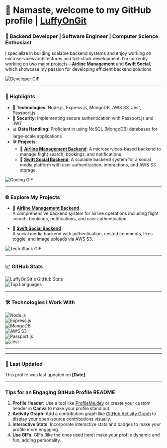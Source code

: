 # 🙏 Namaste, welcome to my GitHub profile | [LuffyOnGit](https://github.com/LuffyOnGit)

### 🚀 Backend Developer | Software Engineer | Computer Science Enthusiast  
I specialize in building scalable backend systems and enjoy working on microservices architectures and full-stack development. I’m currently working on two major projects—**Airline Management** and **Swift Social**, which showcase my passion for developing efficient backend solutions.

![Developer GIF](https://media.giphy.com/media/du3J3cXyzhj75IOgvA/giphy.gif)

---

### 🌟 Highlights

- 🔧 **Technologies**: Node.js, Express.js, MongoDB, AWS S3, Jest, Passport.js
- 🔐 **Security**: Implementing secure authentication with Passport.js and JWT
- 📊 **Data Handling**: Proficient in using NoSQL (MongoDB) databases for large-scale applications
- 🛠 **Projects**:
  - 🛫 **[Airline Management Backend](https://github.com/LuffyOnGit/Backend-of-Airline-Management)**: A microservices-based backend to manage flight search, bookings, and notifications.
  - 📱 **[Swift Social Backend](https://github.com/LuffyOnGit/Swift-Social)**: A scalable backend system for a social media platform with user authentication, interactions, and AWS S3 storage.

![Coding GIF](https://media.giphy.com/media/Ll22OhMLAlVDb8UQWe/giphy.gif)

---

### 🌐 Explore My Projects

- 🛫 **[Airline Management Backend](https://github.com/LuffyOnGit/Backend-of-Airline-Management)**  
  A comprehensive backend system for airline operations including flight search, bookings, notifications, and user authentication.

- 💬 **[Swift Social Backend](https://github.com/LuffyOnGit/Swift-Social)**  
  A social media backend with authentication, nested comments, likes toggle, and image uploads via AWS S3.

![Tech Stack GIF](https://media.giphy.com/media/WUlplcMpOCEmTGBtBW/giphy.gif)

---

### 📈 GitHub Stats

![LuffyOnGit's GitHub Stats](https://github-readme-stats.vercel.app/api?username=LuffyOnGit&show_icons=true&theme=radical)  
![Top Languages](https://github-readme-stats.vercel.app/api/top-langs/?username=LuffyOnGit&layout=compact&theme=radical)

---

### 🛠 Technologies I Work With

![Node.js](https://img.shields.io/badge/Node.js-339933?style=for-the-badge&logo=nodedotjs&logoColor=white)  
![Express.js](https://img.shields.io/badge/Express.js-000000?style=for-the-badge&logo=express&logoColor=white)  
![MongoDB](https://img.shields.io/badge/MongoDB-4EA94B?style=for-the-badge&logo=mongodb&logoColor=white)  
![AWS S3](https://img.shields.io/badge/AWS_S3-FF9900?style=for-the-badge&logo=amazons3&logoColor=white)  
![Passport.js](https://img.shields.io/badge/Passport.js-34E27A?style=for-the-badge&logo=passport&logoColor=white)  
![Jest](https://img.shields.io/badge/Jest-C21325?style=for-the-badge&logo=jest&logoColor=white)

---


---

### 📝 Last Updated

This profile was last updated on **[Date]**.

---

### Tips for an Engaging GitHub Profile README

1. **Profile Header**: Use a tool like [ProfileMe.dev](https://profileme.dev/) or create your custom header in **Canva** to make your profile stand out.
2. **Activity Graph**: Add a contribution graph like [GitHub Activity Graph](https://github.com/ashutosh00710/github-readme-activity-graph) to display your open-source contributions visually.
3. **Interactive Stats**: Incorporate interactive stats and badges to make your profile more engaging.
4. **Use GIFs**: GIFs (like the ones used here) make your profile dynamic and fun, adding personality.

